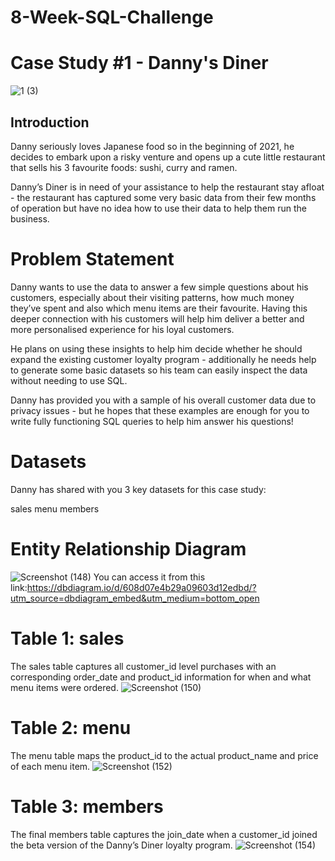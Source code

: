 # 8-Week-SQL-Challenge
# Case Study #1 - Danny's Diner
![1 (3)](https://user-images.githubusercontent.com/78970792/131291096-a6a7cd37-60cc-44fc-bd5e-50ef55c0eca7.png)
## Introduction
Danny seriously loves Japanese food so in the beginning of 2021, he decides to embark upon a risky venture and opens up a cute little restaurant that sells his 3 favourite foods: sushi, curry and ramen.

Danny’s Diner is in need of your assistance to help the restaurant stay afloat - the restaurant has captured some very basic data from their few months of operation but have no idea how to use their data to help them run the business.
# Problem Statement
Danny wants to use the data to answer a few simple questions about his customers, especially about their visiting patterns, how much money they’ve spent and also which menu items are their favourite. Having this deeper connection with his customers will help him deliver a better and more personalised experience for his loyal customers.

He plans on using these insights to help him decide whether he should expand the existing customer loyalty program - additionally he needs help to generate some basic datasets so his team can easily inspect the data without needing to use SQL.

Danny has provided you with a sample of his overall customer data due to privacy issues - but he hopes that these examples are enough for you to write fully functioning SQL queries to help him answer his questions!
# Datasets
Danny has shared with you 3 key datasets for this case study:

sales
menu
members

# Entity Relationship Diagram
![Screenshot (148)](https://user-images.githubusercontent.com/78970792/131291531-df5c24a7-28bf-478e-8601-1828b7f228f3.png)
You can access it from this link:https://dbdiagram.io/d/608d07e4b29a09603d12edbd/?utm_source=dbdiagram_embed&utm_medium=bottom_open

# Table 1: sales
The sales table captures all customer_id level purchases with an corresponding order_date and product_id information for when and what menu items were ordered.
![Screenshot (150)](https://user-images.githubusercontent.com/78970792/131291789-7f6fa9ee-f659-481d-abcc-40dcd0e345ec.png)

# Table 2: menu
The menu table maps the product_id to the actual product_name and price of each menu item.
![Screenshot (152)](https://user-images.githubusercontent.com/78970792/131291883-2be9f3f1-aeca-45bc-8cd9-65c2c3166250.png)

# Table 3: members
The final members table captures the join_date when a customer_id joined the beta version of the Danny’s Diner loyalty program.
![Screenshot (154)](https://user-images.githubusercontent.com/78970792/131292005-40fa1e00-fb49-4f2f-885e-d9ae30276ff5.png)


